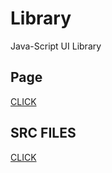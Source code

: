 # Library
Java-Script UI Library

## Page 

[CLICK](https://arsaide.github.io/Library/)

## SRC FILES

[CLICK](https://github.com/Arsaide/Project-Files/tree/main/LIBRARY)
